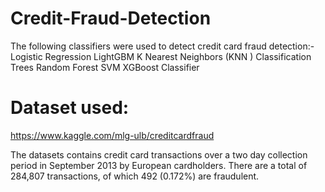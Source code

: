 # Credit-Fraud-Detection

The following classifiers were used to detect credit card fraud detection:-
Logistic Regression LightGBM K Nearest Neighbors (KNN ) Classification Trees Random Forest SVM XGBoost Classifier

# Dataset used:

https://www.kaggle.com/mlg-ulb/creditcardfraud

The datasets contains credit card transactions over a two day collection period in September 2013 by European cardholders. There are a total of 284,807 transactions, of which 492 (0.172%) are fraudulent.



